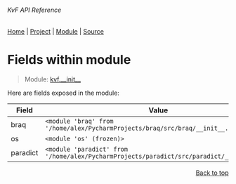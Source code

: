 ###### KvF API Reference
[Home](/docs/api/README.md) | [Project](/README.md) | [Module](/docs/api/modules/kvf/__init__/README.md) | [Source](/src/kvf/__init__.py)

# Fields within module
> Module: [kvf.\_\_init\_\_](/docs/api/modules/kvf/__init__/README.md)

Here are fields exposed in the module:

| Field | Value |
| --- | --- |
| braq | `<module 'braq' from '/home/alex/PycharmProjects/braq/src/braq/__init__.py'>` |
| os | `<module 'os' (frozen)>` |
| paradict | `<module 'paradict' from '/home/alex/PycharmProjects/paradict/src/paradict/__init__.py'>` |

<p align="right"><a href="#kvf-api-reference">Back to top</a></p>

